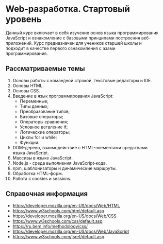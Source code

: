 # Web-разработка. Стартовый уровень

Данный курс включает в себя изучение основ языка программирования JavaScript и
ознакомление с базовыми принципами построения веб-приложений. Курс предназначен
для учеников старшей школы и подходит в качестве первого ознакомления с азами
программирования.

## Рассматриваемые темы 

1. Основы работы с командной строкой, текстовые редакторы и IDE.
2. Основы HTML.
3. Основы CSS.
4. Введение в язык программирования JavaScript:
    - Переменные;
    - Типы данных;
    - Преобразование типов;
    - Базовые операторы;
    - Операторы сравнения;
    - Условное ветвление if;
    - Логические операторы;
    - Циклы for и while;
    - Функции.
5. DOM-дерево, взаимодействие с HTML-элементами средствами языка JavaScript.
6. Массивы в языке JavaScript.
7. Node.js - среда выполнения JavaScript-кода.
8. npm, шаблонизаторы и динамические маршруты.
9. Обработка HTML-форм.
10. Работа с cookies и sessions.

## Справочная информация

-   https://developer.mozilla.org/en-US/docs/Web/HTML
-   https://www.w3schools.com/html/default.asp
-   https://developer.mozilla.org/en-US/docs/Web/CSS
-   https://www.w3schools.com/css/default.asp
-   https://ru.bem.info/methodology/css/
-   https://developer.mozilla.org/en-US/docs/Web/JavaScript
-   https://www.w3schools.com/jsref/default.asp
